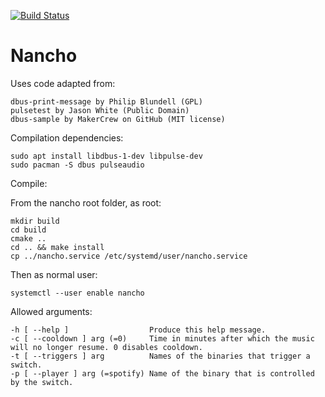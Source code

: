 [![Build Status](https://travis-ci.org/Dmry/Nancho.svg?branch=master)](https://travis-ci.org/Dmry/Nancho)

# Nancho

Uses code adapted from:

    dbus-print-message by Philip Blundell (GPL)
    pulsetest by Jason White (Public Domain)
    dbus-sample by MakerCrew on GitHub (MIT license)

Compilation dependencies:

    sudo apt install libdbus-1-dev libpulse-dev
    sudo pacman -S dbus pulseaudio

Compile:

From the nancho root folder, as root:

    mkdir build
    cd build
    cmake ..
    cd .. && make install
    cp ../nancho.service /etc/systemd/user/nancho.service

Then as normal user:

    systemctl --user enable nancho

Allowed arguments:
```
-h [ --help ]                  Produce this help message.  
-c [ --cooldown ] arg (=0)     Time in minutes after which the music will no longer resume. 0 disables cooldown.  
-t [ --triggers ] arg          Names of the binaries that trigger a switch.  
-p [ --player ] arg (=spotify) Name of the binary that is controlled by the switch.
```
